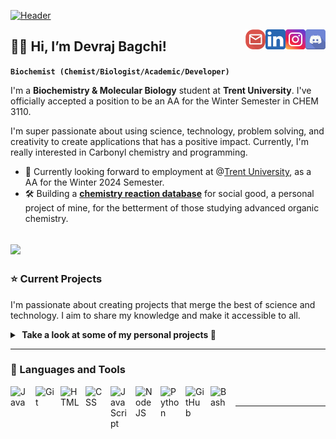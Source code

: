 [![Header](header3.gif "Header")](https://chemlord.github.io/devthechemistt/)

<a href="https://discord.com/users/sauceboss4684">
  <img align="right" alt="Devraj's discord" width="32px" src="https://raw.githubusercontent.com/chemlord/chemlord/main/disc.svg" />
</a>
<a href="https://www.instagram.com/devraj.bagchi/">
  <img align="right" alt="Devraj's Instagram" width="32px" src="https://raw.githubusercontent.com/chemlord/chemlord/main/ig2.svg" />
</a>
<a href="https://www.linkedin.com/in/devbagchi/">
  <img align="right" alt="Devraj's LinkedIn" width="32px" src="https://raw.githubusercontent.com/chemlord/chemlord/main/linked.svg" />
</a>
<a href="mailto: devrajbagchi@trentu.ca">
  <img align="right" alt="Devraj's Email" width="32px" src="https://raw.githubusercontent.com/chemlord/chemlord/main/email.svg" />
</a>

## 👨‍🔬 Hi, I’m Devraj Bagchi! 

**`Biochemist (Chemist/Biologist/Academic/Developer)`**

I'm a **Biochemistry & Molecular Biology** student at **Trent University**. I've officially accepted a position to be an AA for the Winter Semester in CHEM 3110.

I'm super passionate about using science, technology, problem solving, and creativity to create applications that has a positive impact. Currently, I'm really interested in Carbonyl chemistry and programming.
- 👔 Currently looking forward to employment at @<ins>Trent University</ins>, as a AA for the Winter 2024 Semester.
- 🛠  Building a [**chemistry reaction database**](https://reactionrepo.mintlify.app/introduction) for social good, a personal project of mine, for the betterment of those studying advanced organic chemistry.

[![](https://visitcount.itsvg.in/api?id=chemlord&icon=0&color=1)](https://visitcount.itsvg.in)
---

### ⭐ Current Projects

I'm passionate about creating projects that merge the best of science and technology. I aim to share my knowledge and make it accessible to all. 

<details>
  <summary><b> &nbsp;Take a look at some of my personal projects 👀</b> </summary>

  <br />
  <p>
    <a href="https://chemlord.github.io/reactionrepo">
      <img align="center" src="https://github-readme-stats-git-masterrstaa-rickstaa.vercel.app/api/pin/?username=chemlord&repo=reactionrepo&theme=default_repocard"/>
    </a>
    </a>
  </p>
</details>

---

### 🧰 Languages and Tools

<img align="left" alt="Java" width="30px" style="padding-right:10px;" src="https://cdn.jsdelivr.net/gh/devicons/devicon/icons/java/java-original.svg"/>
<img align="left" alt="Git" width="30px" style="padding-right:10px;" src="https://cdn.jsdelivr.net/gh/devicons/devicon/icons/git/git-original.svg" />
<img align="left" alt="HTML" width="30px" style="padding-right:10px;" src="https://cdn.jsdelivr.net/gh/devicons/devicon/icons/html5/html5-plain.svg" />
<img align="left" alt="CSS" width="30px" style="padding-right:10px;" src="https://cdn.jsdelivr.net/gh/devicons/devicon/icons/css3/css3-plain.svg" />
<img align="left" alt="JavaScript" width="30px" style="padding-right:10px;" src="https://cdn.jsdelivr.net/gh/devicons/devicon/icons/javascript/javascript-plain.svg" />
<img align="left" alt="NodeJS" width="30px" style="padding-right:10px;" src="https://cdn.jsdelivr.net/gh/devicons/devicon/icons/nodejs/nodejs-original.svg" />
<img align="left" alt="Python" width="30px" style="padding-right:10px;" src="https://cdn.jsdelivr.net/gh/devicons/devicon/icons/python/python-plain.svg" />
<img align="left" alt="GitHub" width="30px" style="padding-right:10px;" src="https://cdn.jsdelivr.net/gh/devicons/devicon/icons/github/github-original.svg" />
<img align="left" alt="Bash" width="30px" style="padding-right:10px;" src="https://cdn.jsdelivr.net/gh/devicons/devicon/icons/bash/bash-original.svg" />

<br />

---
